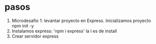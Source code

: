# pasos

1. Microdesafio 1: levantar proyecto en Express. Inicializamos proyecto npm init -y
2. Instalamos express: 'npm i express' la i es de install
3. Crear servidor express